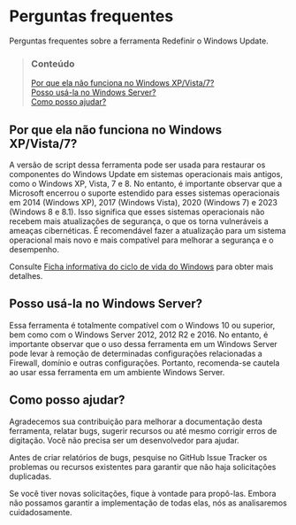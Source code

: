 # Perguntas frequentes

Perguntas frequentes sobre a ferramenta Redefinir o Windows Update.

> ### Conteúdo
>
> [Por que ela não funciona no Windows XP/Vista/7?](#por-que-ela-nao-funciona-no-windows-xpvista7) <br />
> [Posso usá-la no Windows Server?](#posso-usa-la-no-windows-server) <br />
> [Como posso ajudar?](#como-posso-ajudar)

## Por que ela não funciona no Windows XP/Vista/7?

A versão de script dessa ferramenta pode ser usada para restaurar os componentes do Windows Update em sistemas operacionais mais antigos, como o Windows XP, Vista, 7 e 8. No entanto, é importante observar que a Microsoft encerrou o suporte estendido para esses sistemas operacionais em 2014 (Windows XP), 2017 (Windows Vista), 2020 (Windows 7) e 2023 (Windows 8 e 8.1). Isso significa que esses sistemas operacionais não recebem mais atualizações de segurança, o que os torna vulneráveis a ameaças cibernéticas. É recomendável fazer a atualização para um sistema operacional mais novo e mais compatível para melhorar a segurança e o desempenho.

Consulte [Ficha informativa do ciclo de vida do Windows](https://support.microsoft.com/pt-br/kb/13853) para obter mais detalhes.

## Posso usá-la no Windows Server?

Essa ferramenta é totalmente compatível com o Windows 10 ou superior, bem como com o Windows Server 2012, 2012 R2 e 2016. No entanto, é importante observar que o uso dessa ferramenta em um Windows Server pode levar à remoção de determinadas configurações relacionadas a Firewall, domínio e outras configurações. Portanto, recomenda-se cautela ao usar essa ferramenta em um ambiente Windows Server.

## Como posso ajudar?

Agradecemos sua contribuição para melhorar a documentação desta ferramenta, relatar bugs, sugerir recursos ou até mesmo corrigir erros de digitação. Você não precisa ser um desenvolvedor para ajudar.

Antes de criar relatórios de bugs, pesquise no GitHub Issue Tracker os problemas ou recursos existentes para garantir que não haja solicitações duplicadas.

Se você tiver novas solicitações, fique à vontade para propô-las. Embora não possamos garantir a implementação de todas elas, nós as analisaremos cuidadosamente.
